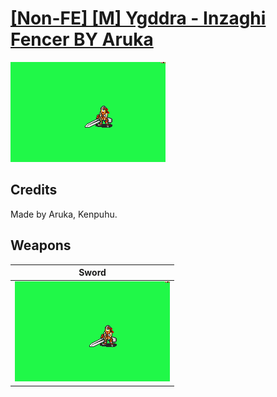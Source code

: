 # [\[Non-FE\] \[M\] Ygddra - Inzaghi Fencer BY Aruka](./)

<img src="./1.%20Sword/Sword_000.png" alt="[Non-FE] [M] Ygddra - Inzaghi Fencer BY Aruka standing" />

## Credits

Made by Aruka, Kenpuhu.

## Weapons


|Sword |
|  :---: |
| <img alt="Sword animation" src="./1.%20Sword/Sword.gif" /> |

